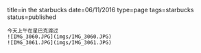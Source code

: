 title=in the starbucks
date=06/11/2016
type=page
tags=starbucks
status=published
~~~~~~
今天上午在星巴克渡过
![IMG_3060.JPG](imgs/IMG_3060.JPG)
![IMG_3061.JPG](imgs/IMG_3061.JPG)

